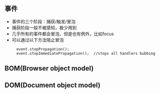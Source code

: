 

## 事件

* 事件的三个阶段：捕获/触发/冒泡
* 捕获阶段一般不被感知，极少用到
* 几乎所有的事件都会冒泡，但是也有例外，比如focus
* 可以通过以下方法阻止冒泡
	```
	  event.stopPropagation();
	  event.stopImmediatePropagation();  //stops all handlers bubbing
	```
## BOM(Browser object model)



## DOM(Document object model)


